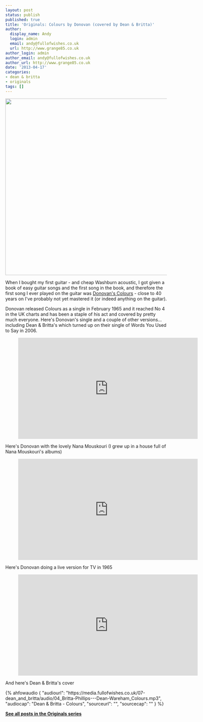 ```yaml
---
layout: post
status: publish
published: true
title: 'Originals: Colours by Donovan (covered by Dean & Britta)'
author:
  display_name: Andy
  login: admin
  email: andy@fullofwishes.co.uk
  url: http://www.grange85.co.uk
author_login: admin
author_email: andy@fullofwishes.co.uk
author_url: http://www.grange85.co.uk
date: '2013-04-17'
categories:
- dean & britta
- originals
tags: []
---
```

<p><img src="https://media.fullofwishes.co.uk/00-misc/pictures/donovan-colours-voguepye.jpg" width="550" height="550" class="aligncenter" /></p>
<p>When I bought my first guitar - and cheap Washburn acoustic, I got given a book of easy guitar songs and the first song in the book, and therefore the first song I ever played on the guitar was <a href="http://en.wikipedia.org/wiki/Colours_%28Donovan_song%29">Donovan's Colours</a> - close to 40 years on I've probably not yet mastered it (or indeed anything on the guitar).</p>
<p>Donovan released Colours as a single in February 1965 and it reached No 4 in the UK charts and has been a staple of his act and covered by pretty much everyone. Here's Donovan's single and a couple of other versions... including Dean & Britta's which turned up on their single of Words You Used to Say in 2006.<br />
</p>
<figure class="caption aligncenter"><iframe width="560" height="315" src="https://www.youtube-nocookie.com/embed/qGXafeBeZcY" frameborder="0" allowfullscreen></iframe><figcaption class="caption-text"></figcaption></figure>
<p>Here's Donovan with the lovely Nana Mouskouri (I grew up in a house full of Nana Mouskouri's albums)<br />
</p>
<figure class="caption aligncenter"><iframe width="560" height="315" src="https://www.youtube-nocookie.com/embed/yfy0WvJP6w4" frameborder="0" allowfullscreen></iframe><figcaption class="caption-text"></figcaption></figure>
<p>Here's Donovan doing a live version for TV in 1965<br />
</p>
<figure class="caption aligncenter"><iframe width="560" height="315" src="https://www.youtube-nocookie.com/embed/LNJyt-54vOE" frameborder="0" allowfullscreen></iframe><figcaption class="caption-text"></figcaption></figure>
<p>And here's Dean & Britta's cover</p>
 {% ahfowaudio {
  "audiourl": "https://media.fullofwishes.co.uk/07-dean_and_britta/audio/04_Britta-Phillips---Dean-Wareham_Colours.mp3",
  "audiocap": "Dean & Britta - Colours",
  "sourceurl": "",
  "sourcecap": ""
  } %}

<p><strong><a href="/category/originals/" title="List: Originals">See all posts in the Originals series</a></strong></p>

